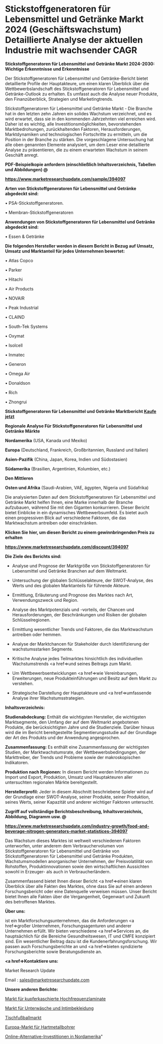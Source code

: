 # Stickstoffgeneratoren für Lebensmittel und Getränke Markt 2024 (Geschäftswachstum) Detaillierte Analyse der aktuellen Industrie mit wachsender CAGR

<strong>Stickstoffgeneratoren für Lebensmittel und Getränke Markt 2024-2030: Wichtige Erkenntnisse und Erkenntnisse</strong>

Der Stickstoffgeneratoren für Lebensmittel und Getränke-Bericht bietet detaillierte Profile der Hauptakteure, um einen klaren Überblick über die Wettbewerbslandschaft des Stickstoffgeneratoren für Lebensmittel und Getränke-Outlook zu erhalten. Es umfasst auch die Analyse neuer Produkte, den Finanzüberblick, Strategien und Marketingtrends.

Stickstoffgeneratoren für Lebensmittel und Getränke Markt - Die Branche hat in den letzten zehn Jahren ein solides Wachstum verzeichnet, und es wird erwartet, dass sie in den kommenden Jahrzehnten viel erreichen wird. Daher ist es wichtig, alle Investitionsmöglichkeiten, bevorstehenden Marktbedrohungen, zurückhaltenden Faktoren, Herausforderungen, Marktdynamiken und technologischen Fortschritte zu ermitteln, um die Position in der Branche zu stärken. Die vorgeschlagene Untersuchung hat alle oben genannten Elemente analysiert, um dem Leser eine detaillierte Analyse zu präsentieren, die zu einem erwarteten Wachstum in seinem Geschäft anregt.



<strong><b>PDF-Beispielkopie anfordern (einschließlich Inhaltsverzeichnis, Tabellen und Abbildungen) @ </b></strong>

<strong><a href=https://www.marketresearchupdate.com/sample/394097>

<strong>https://www.marketresearchupdate.com/sample/394097</u></a></strong></strong>



<strong>Arten von Stickstoffgeneratoren für Lebensmittel und Getränke abgedeckt sind:</strong>

• PSA-Stickstoffgeneratoren.

• Membran-Stickstoffgeneratoren



<strong>Anwendungen von Stickstoffgeneratoren für Lebensmittel und Getränke abgedeckt sind:</strong>

• Essen & Getränke



<strong>Die folgenden Hersteller werden in diesem Bericht in Bezug auf Umsatz, Umsatz und Marktanteil für jedes Unternehmen bewertet:</strong>

• Atlas Copco

• Parker

• Hitachi

• Air Products

• NOVAIR

• Peak Industrial

• CLAIND

• South-Tek Systems

• Oxymat

• Isolcell

• Inmatec

• Generon

• Omega Air

• Donaldson

• Rich

• Zhongrui



<strong>Stickstoffgeneratoren für Lebensmittel und Getränke Marktbericht <a href=https://www.marketresearchupdate.com/buynow/394097>Kaufe jetzt</a></strong>



<strong>Regionale Analyse Für Stickstoffgeneratoren für Lebensmittel und Getränke Märkte</strong>



<strong>Nordamerika</strong> (USA, Kanada und Mexiko)



<strong>Europa</strong> (Deutschland, Frankreich, Großbritannien, Russland und Italien)



<strong>Asien-Pazifik</strong> (China, Japan, Korea, Indien und Südostasien)



<strong>Südamerika</strong> (Brasilien, Argentinien, Kolumbien, etc.)



<strong>Den Mittleren</strong> 

<strong>Osten und Afrika</strong> (Saudi-Arabien, VAE, ägypten, Nigeria und Südafrika)

Die analysierten Daten auf dem Stickstoffgeneratoren für Lebensmittel und Getränke Markt helfen Ihnen, eine Marke innerhalb der Branche aufzubauen, während Sie mit den Giganten konkurrieren. Dieser Bericht bietet Einblicke in ein dynamisches Wettbewerbsumfeld. Es bietet auch einen progressiven Blick auf verschiedene Faktoren, die das Marktwachstum antreiben oder einschränken.



<strong>Klicken Sie hier, um diesen Bericht zu einem gewinnbringenden Preis zu erhalten
</strong>

<strong><a href=https://www.marketresearchupdate.com/discount/394097>https://www.marketresearchupdate.com/discount/394097</b></u></strong></a>



<strong>Die Ziele des Berichts sind:</strong>

- Analyse und Prognose der Marktgröße von Stickstoffgeneratoren für Lebensmittel und Getränke Branchen auf dem Weltmarkt.

- Untersuchung der globalen Schlüsselakteure, der SWOT-Analyse, des Werts und des globalen Marktanteils für führende Akteure.

- Ermittlung, Erläuterung und Prognose des Marktes nach Art, Verwendungszweck und Region.

- Analyse des Marktpotenzials und -vorteils, der Chancen und Herausforderungen, der Beschränkungen und Risiken der globalen Schlüsselregionen.

- Ermittlung wesentlicher Trends und Faktoren, die das Marktwachstum antreiben oder hemmen.

- Analyse der Marktchancen für Stakeholder durch Identifizierung der wachstumsstarken Segmente.

- Kritische Analyse jedes Teilmarktes hinsichtlich des individuellen Wachstumstrends <a href=>und</a> seines Beitrags zum Markt.

- Um Wettbewerbsentwicklungen <a href=>wie</a> Vereinbarungen, Erweiterungen, neue Produkteinführungen und Besitz auf dem Markt zu verstehen.

- Strategische Darstellung der Hauptakteure und <a href=>umfas</a>sende Analyse ihrer Wachstumsstrategien.



<strong>Inhaltsverzeichnis:</strong>



<strong>Studienabdeckung:</strong> Enthält die wichtigsten Hersteller, die wichtigsten Marktsegmente, den Umfang der auf dem Weltmarkt angebotenen Produkte, die berücksichtigten Jahre und die Studienziele. Darüber hinaus wird die im Bericht bereitgestellte Segmentierungsstudie auf der Grundlage der Art des Produkts und der Anwendung angesprochen.



<strong>Zusammenfassung:</strong> Es enthält eine Zusammenfassung der wichtigsten Studien, der Marktwachstumsrate, der Wettbewerbsbedingungen, der Markttreiber, der Trends und Probleme sowie der makroskopischen Indikatoren.



<strong>Produktion nach Regionen:</strong> In diesem Bericht werden Informationen zu Import und Export, Produktion, Umsatz und Hauptakteuren aller untersuchten regionalen Märkte bereitgestellt.



<strong>Herstellerprofil:</strong> Jeder in diesem Abschnitt beschriebene Spieler wird auf der Grundlage einer SWOT-Analyse, seiner Produkte, seiner Produktion, seines Werts, seiner Kapazität und anderer wichtiger Faktoren untersucht.



<strong><b>Zugriff auf vollständige Berichtsbeschreibung, Inhaltsverzeichnis, Abbildung, Diagramm usw. @ </b></strong>

<strong><a href=https://www.marketresearchupdate.com/industry-growth/food-and-beverage-nitrogen-generators-market-statistices-394097>https://www.marketresearchupdate.com/industry-growth/food-and-beverage-nitrogen-generators-market-statistices-394097</a></strong>

Das Wachstum dieses Marktes ist weltweit verschiedenen Faktoren unterworfen, unter anderem dem Verbrauchervolumen von Stickstoffgeneratoren für Lebensmittel und Getränke von Stickstoffgeneratoren für Lebensmittel und Getränke Produkten, Wachstumsmodellen anorganischer Unternehmen, der Preisvolatilität von Rohstoffen, Produktinnovationen sowie den wirtschaftlichen Aussichten sowohl in Erzeuger- als auch in Verbraucherländern.

Zusammenfassend bietet Ihnen dieser Bericht <a href=>einen</a> klaren Überblick über alle Fakten des Marktes, ohne dass Sie auf einen anderen Forschungsbericht oder eine Datenquelle verweisen müssen. Unser Bericht bietet Ihnen alle Fakten über die Vergangenheit, Gegenwart und Zukunft des betroffenen Marktes.



<strong>Über uns:</strong>

 ist ein Marktforschungsunternehmen, das die Anforderungen <a href=>großer</a> Unternehmen, Forschungsagenturen und anderer Unternehmen erfüllt. Wir bieten verschiedene <a href=>Services</a> an, die hauptsächlich für die Bereiche Gesundheitswesen, IT und CMFE konzipiert sind. Ein wesentlicher Beitrag dazu ist die Kundenerfahrungsforschung. Wir passen auch Forschungsberichte an und <a href=>bieten</a> syndizierte Forschungsberichte sowie Beratungsdienste an.



<strong><a href=>Kontaktiere uns:</a></strong>

Market Research Update

Email : sales@marketresearchupdate.com



<strong>Unsere anderen Berichte:</strong>

<a href=https://www.linkedin.com/pulse/high-frequency-copper-clad-laminate-market-2023>Markt für kupferkaschierte Hochfrequenzlaminate</a>

<a href=https://www.linkedin.com/pulse/undergarment-intimate-apparel-market-size-share>Markt für Unterwäsche und Intimbekleidung</a>

<a href=https://www.linkedin.com/pulse/table-football-market-size-industry-growth>Tischfußballmarkt</a>

<a href=https://www.linkedin.com/pulse/europe-tungsten-carbide-bits-market-2023-industry-outlook>Europa-Markt für Hartmetallbohrer</a>

<a href=https://www.linkedin.com/pulse/north-america-online-alternative-investments>Online-Alternative-Investitionen in Nordamerika</a>"
